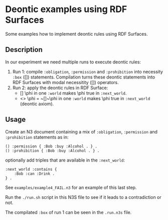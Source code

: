 # Deontic examples using RDF Surfaces

Some examples how to implement deontic rules using RDF Surfaces.

## Description

In our experiment we need multiple runs to execute deontic rules:

1. Run 1: compile `:obligation`, `:permission` and `:prohibition` into necessity `:box` ([]) statements. Compilation turns these deontic statements into RDF Surfaces with modal necessitity ([]) operators.
2. Run 2: apply the deontic rules in RDF Surface:
    - [] \phi in one `:world` makes \phi true in `:next_world`.
    - <> \phi = ~[]~\phi in one `:world` makes \phi true in `:next_world` (deontic axiom).

## Usage

Create an N3 document containing a mix of `:obligation`, `:permission` and `:prohibition` statements as in:

```
() :permission { :Bob :buy :Alcohol . } .
() :prohibition { :Bob :buy :Alcohol . } .
```

optionally add triples that are available in the `:next_world`:

```
:next_world :contains {
    :Bob :can :Drink .
} .
```

See `examples/example4_FAIL.n3` for an example of this last step.

Run the `./run.sh` script in this N3S file to see if it leads to a contradiction or not.

The compilated `:box` of run 1 can be seen in the `.run.n3s` file.